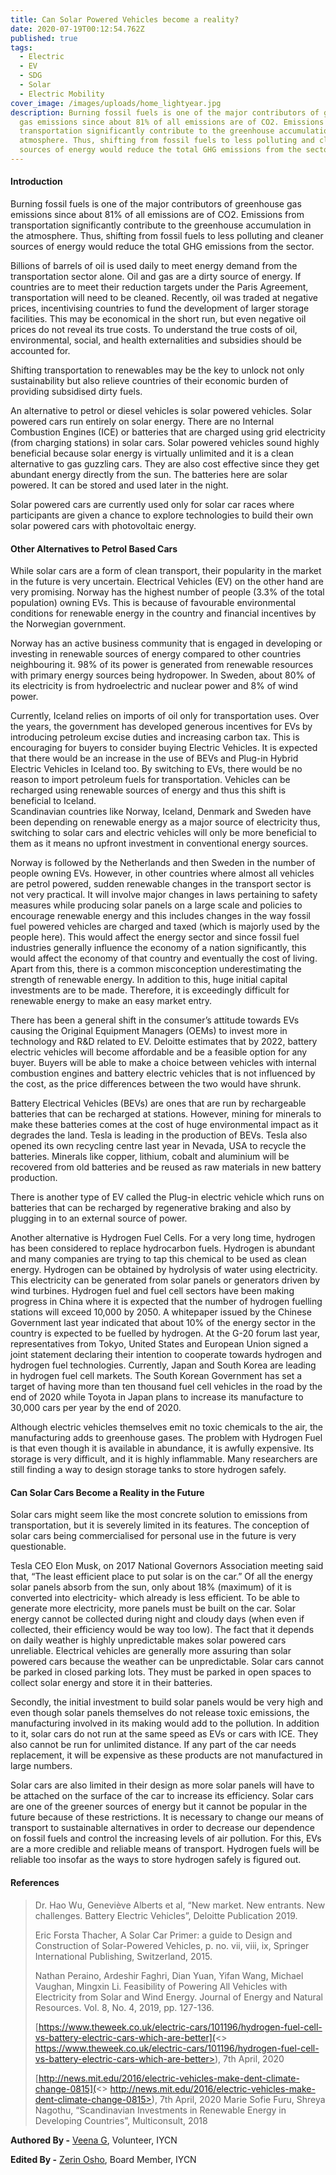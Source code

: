 ```yaml
---
title: Can Solar Powered Vehicles become a reality?
date: 2020-07-19T00:12:54.762Z
published: true
tags:
  - Electric
  - EV
  - SDG
  - Solar
  - Electric Mobility
cover_image: /images/uploads/home_lightyear.jpg
description: Burning fossil fuels is one of the major contributors of greenhouse
  gas emissions since about 81% of all emissions are of CO2. Emissions from
  transportation significantly contribute to the greenhouse accumulation in the
  atmosphere. Thus, shifting from fossil fuels to less polluting and cleaner
  sources of energy would reduce the total GHG emissions from the sector.
---
```

#### Introduction

Burning fossil fuels is one of the major contributors of greenhouse gas emissions since about 81% of all emissions are of CO2. Emissions from transportation significantly contribute to the greenhouse accumulation in the atmosphere. Thus, shifting from fossil fuels to less polluting and cleaner sources of energy would reduce the total GHG emissions from the sector. 

Billions of barrels of oil is used daily to meet energy demand from the transportation sector alone. Oil and gas are a dirty source of energy. If countries are to meet their reduction targets under the Paris Agreement, transportation will need to be cleaned. Recently, oil was traded at negative prices, incentivising countries to fund the development of larger storage facilities. This may be economical in the short run, but even negative oil prices do not reveal its true costs. To understand the true costs of oil, environmental, social, and health externalities and subsidies should be accounted for. 

Shifting transportation to renewables may be the key to unlock not only sustainability but also relieve countries of their economic burden of providing subsidised dirty fuels. 

An alternative to petrol or diesel vehicles is solar powered vehicles. Solar powered cars run entirely on solar energy. There are no Internal Combustion Engines (ICE) or batteries that are charged using grid electricity (from charging stations) in solar cars. Solar powered vehicles sound highly beneficial because solar energy is virtually unlimited and it is a clean alternative  to gas guzzling cars. They are also cost effective since they get abundant energy directly from the sun. The batteries here are solar powered. It can be stored and used later in the night. 

Solar powered cars are currently used only for solar car races where participants are given a chance to explore technologies to build their own solar powered cars with photovoltaic energy.

#### Other Alternatives to Petrol Based Cars

While solar cars are a form of clean transport, their popularity in the market in the future is very uncertain. Electrical Vehicles (EV) on the other hand are very promising. Norway has the highest number of people (3.3% of the total population) owning EVs. This is because of favourable environmental conditions for renewable energy in the country and financial incentives by the Norwegian government.

Norway has an active business community that is engaged in developing or investing in renewable sources of energy compared to other countries neighbouring it. 98% of its power is generated from renewable resources with primary energy sources being hydropower. In Sweden, about 80% of its electricity is from hydroelectric and nuclear power and 8% of wind power. 

Currently, Iceland relies on imports of oil only for transportation uses. Over the years, the government has developed generous incentives for EVs by introducing petroleum excise duties and increasing carbon tax. This is encouraging for buyers to consider buying Electric Vehicles. It is expected that there would be an increase in the use of BEVs and Plug-in Hybrid Electric Vehicles in Iceland too. By switching to EVs, there would be no reason to import petroleum fuels for transportation. Vehicles can be recharged using renewable sources of energy and thus this shift is beneficial to Iceland.\
Scandinavian countries like Norway, Iceland, Denmark and Sweden have been depending on renewable energy as a major source of electricity thus, switching to solar cars and electric vehicles will only be more beneficial to them as it means no upfront investment in conventional energy sources.

Norway is followed by the Netherlands and then Sweden in the number of people owning EVs. However, in other countries where almost all vehicles are petrol powered, sudden renewable changes in the transport sector is not very practical. It will involve major changes in laws pertaining to safety measures while producing solar panels on a large scale and policies to encourage renewable energy and this includes changes in the way fossil fuel powered vehicles are charged and taxed (which is majorly used by the people here). This would affect the energy sector and since fossil fuel industries generally influence the economy of a nation significantly, this would affect the economy of that country and eventually the cost of living. Apart from this, there is a common misconception underestimating the strength of renewable energy. In addition to this, huge initial capital investments are to be made. Therefore, it is exceedingly difficult for renewable energy to make an easy market entry.

There has been a general shift in the consumer’s attitude towards EVs causing the Original Equipment Managers (OEMs) to invest more in technology and R&D related to EV. Deloitte estimates that by 2022, battery electric vehicles will become affordable and be a feasible option for any buyer. Buyers will be able to make a choice between vehicles with internal combustion engines and battery electric vehicles that is not influenced by the cost, as the price differences between the two would have shrunk.

Battery Electrical Vehicles (BEVs) are ones that are run by rechargeable batteries that can be recharged at stations. However, mining for minerals to make these batteries comes at the cost of huge environmental impact as it degrades the land. Tesla is leading in the production of BEVs. Tesla also opened its own recycling centre last year in Nevada, USA to recycle the batteries. Minerals like copper, lithium, cobalt and aluminium will be recovered from old batteries and be reused as raw materials in new battery production.

There is another type of EV called the Plug-in electric vehicle which runs on batteries that can be recharged by regenerative braking and also by plugging in to an external source of power.

Another alternative is Hydrogen Fuel Cells. For a very long time, hydrogen has been considered to replace hydrocarbon fuels. Hydrogen is abundant and many companies are trying to tap this chemical to be used as clean energy. Hydrogen can be obtained by hydrolysis of water using electricity. This electricity can be generated from solar panels or generators driven by wind turbines. Hydrogen fuel and fuel cell sectors have been making progress in China where it is expected that the number of hydrogen fuelling stations will exceed 10,000 by 2050. A whitepaper issued by the Chinese Government last year indicated that about 10% of the energy sector in the country is expected to be fuelled by hydrogen. At the G-20 forum last year, representatives from Tokyo, United States and European Union signed a joint statement declaring their intention to cooperate towards hydrogen and hydrogen fuel technologies. Currently, Japan and South Korea are leading in hydrogen fuel cell markets. The South Korean Government has set a target of having more than ten thousand fuel cell vehicles in the road by the end of 2020 while Toyota in Japan plans to increase its manufacture to 30,000 cars per year by the end of 2020.

Although electric vehicles themselves emit no toxic chemicals to the air, the manufacturing adds to greenhouse gases. The problem with Hydrogen Fuel is that even though it is available in abundance, it is awfully expensive. Its storage is very difficult, and it is highly inflammable. Many researchers are still finding a way to design storage tanks to store hydrogen safely.

#### **Can Solar Cars Become a Reality in the Future**

Solar cars might seem like the most concrete solution to emissions from transportation, but it is severely limited in its features. The conception of solar cars being commercialised for personal use in the future is very questionable.

Tesla CEO Elon Musk, on 2017 National Governors Association meeting said that, “The least efficient place to put solar is on the car.” Of all the energy solar panels absorb from the sun, only about 18% (maximum) of it is converted into electricity- which already is less efficient. To be able to generate more electricity, more panels must be built on the car. Solar energy cannot be collected during night and cloudy days (when even if collected, their efficiency would be way too low). The fact that it depends on daily weather is highly unpredictable makes solar powered cars unreliable. Electrical vehicles are generally more assuring than solar powered cars because the weather can be unpredictable. Solar cars cannot be parked in closed parking lots. They must be parked in open spaces to collect solar energy and store it in their batteries.

Secondly, the initial investment to build solar panels would be very high and even though solar panels themselves do not release toxic emissions, the manufacturing involved in its making would add to the pollution. In addition to it, solar cars do not run at the same speed as EVs or cars with ICE. They also cannot be run for unlimited distance. If any part of the car needs replacement, it will be expensive as these products are not manufactured in large numbers.

Solar cars are also limited in their design as more solar panels will have to be attached on the surface of the car to increase its efficiency. Solar cars are one of the greener sources of energy but it cannot be popular in the future because of these restrictions. It is necessary to change our means of transport to sustainable alternatives in order to decrease our dependence on fossil fuels and control the increasing levels of air pollution. For this, EVs are a more credible and reliable means of transport. Hydrogen fuels will be reliable too insofar as the ways to store hydrogen safely is figured out.

#### References

> Dr. Hao Wu, Geneviève Alberts et al, “New market. New entrants. New challenges. Battery Electric Vehicles”, Deloitte Publication 2019.
>
> Eric Forsta Thacher, A Solar Car Primer: a guide to Design and Construction of Solar-Powered Vehicles, p. no. vii, viii, ix, Springer International Publishing, Switzerland, 2015.
>
> Nathan Peraino, Ardeshir Faghri, Dian Yuan, Yifan Wang, Michael Vaughan, Mingxin Li. Feasibility of Powering All Vehicles with Electricity from Solar and Wind Energy. Journal of Energy and Natural Resources. Vol. 8, No. 4, 2019, pp. 127-136.
>
> \[https://www.theweek.co.uk/electric-cars/101196/hydrogen-fuel-cell-vs-battery-electric-cars-which-are-better](<> https://www.theweek.co.uk/electric-cars/101196/hydrogen-fuel-cell-vs-battery-electric-cars-which-are-better>), 7th April, 2020
>
> \[http://news.mit.edu/2016/electric-vehicles-make-dent-climate-change-0815](<> http://news.mit.edu/2016/electric-vehicles-make-dent-climate-change-0815>), 7th April, 2020
> Marie Sofie Furu, Shreya Nagothu, “Scandinavian Investments in Renewable Energy in Developing Countries”, Multiconsult, 2018



**Authored  By -** [Veena G](mailto:vijayorton1@gmail.com), Volunteer, IYCN

**Edited   By -** [](mailto:vijayorton1@gmail.com)[Zerin Osho](mailto:zerinoshoraina@gmail.com), Board Member, IYCN